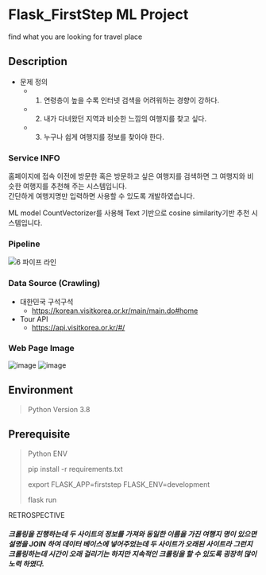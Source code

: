 
# Flask_FirstStep ML Project
find what you are looking for travel place

## Description
- 문제 정의 
	- 1. 연령층이 높을 수록 인터넷 검색을 어려워하는 경향이 강하다.
	- 2. 내가 다녀왔던 지역과 비슷한 느낌의 여행지를 찾고 싶다.
	- 3. 누구나 쉽게 여행지를 정보를 찾아야 한다.

### Service INFO
홈페이지에 접속 이전에 방문한 혹은 방문하고 싶은 여행지를 검색하면 그 여행지와 비슷한 여행지를 추천해 주는 시스템입니다.  
간단하게 여행지명만 입력하면 사용할 수 있도록 개발하였습니다.

ML model CountVectorizer를 사용해 Text 기반으로 cosine similarity기반 추천 시스템입니다.

### Pipeline
![6  파이프 라인](https://user-images.githubusercontent.com/98085184/230550401-ab6b7d75-5832-4d32-bddd-c0e392ac402f.png)

### Data Source (Crawling)
- 대한민국 구석구석
	- https://korean.visitkorea.or.kr/main/main.do#home 
- Tour API
	- https://api.visitkorea.or.kr/#/ 

### Web Page Image
![image](https://user-images.githubusercontent.com/98085184/230550928-5f6ace42-75f6-4ff3-96fa-4b71c7554d70.png)
![image](https://user-images.githubusercontent.com/98085184/230551014-95bf65b5-42cf-4ccd-82b0-8e74c391f825.png)
## Environment
> Python Version 3.8

## Prerequisite
> Python ENV
>
> pip install -r requirements.txt
>
> export FLASK_APP=firststep FLASK_ENV=development
>
> flask run

RETROSPECTIVE
##### 크롤링을 진행하는데 두 사이트의 정보를 가져와 동일한 이름을 가진 여행지 명이 있으면 설명을 JOIN 하여 데이터 베이스에 넣어주었는데 두 사이트가 오래된 사이트라 그런지 크롤링하는데 시간이 오래 걸리기는 하지만 지속적인 크롤링을 할 수 있도록 굉장히 많이 노력 하였다.
